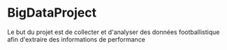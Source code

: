 # BigDataProject
Le but du projet est de collecter et d'analyser des données footballistique afin d'extraire des informations de performance

